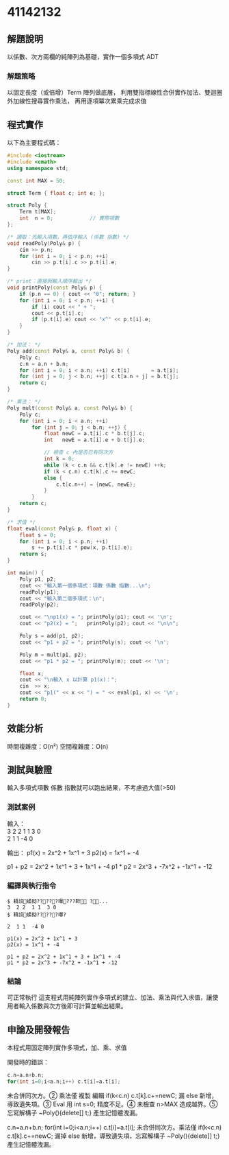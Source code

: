 # 41142132

## 解題說明
以係數、次方兩欄的純陣列為基礎，實作一個多項式 ADT

### 解題策略

以固定長度（或倍增）Term 陣列做底層，
利用雙指標線性合併實作加法、雙迴圈外加線性搜尋實作乘法，
再用逐項冪次累乘完成求值

## 程式實作

以下為主要程式碼：
```cpp
#include <iostream>
#include <cmath>           
using namespace std;

const int MAX = 50;        

struct Term { float c; int e; };

struct Poly {
    Term t[MAX];
    int  n = 0;            // 實際項數
};

/* 讀取：先輸入項數，再依序輸入 (係數 指數) */
void readPoly(Poly& p) {
    cin >> p.n;
    for (int i = 0; i < p.n; ++i)
        cin >> p.t[i].c >> p.t[i].e;
}

/* print：直接照輸入順序輸出 */
void printPoly(const Poly& p) {
    if (p.n == 0) { cout << "0"; return; }
    for (int i = 0; i < p.n; ++i) {
        if (i) cout << " + ";
        cout << p.t[i].c;
        if (p.t[i].e) cout << "x^" << p.t[i].e;
    }
}

/* 加法： */
Poly add(const Poly& a, const Poly& b) {
    Poly c;
    c.n = a.n + b.n;
    for (int i = 0; i < a.n; ++i) c.t[i]       = a.t[i];
    for (int j = 0; j < b.n; ++j) c.t[a.n + j] = b.t[j];
    return c;
}

/* 乘法： */
Poly mult(const Poly& a, const Poly& b) {
    Poly c;
    for (int i = 0; i < a.n; ++i)
        for (int j = 0; j < b.n; ++j) {
            float newC = a.t[i].c * b.t[j].c;
            int   newE = a.t[i].e + b.t[j].e;

            // 檢查 c 內是否已有同次方
            int k = 0;
            while (k < c.n && c.t[k].e != newE) ++k;
            if (k < c.n) c.t[k].c += newC;
            else {
                c.t[c.n++] = {newC, newE};
            }
        }
    return c;
}

/* 求值 */
float eval(const Poly& p, float x) {
    float s = 0;
    for (int i = 0; i < p.n; ++i)
        s += p.t[i].c * pow(x, p.t[i].e);
    return s;
}

int main() {
    Poly p1, p2;
    cout << "輸入第一個多項式：項數 係數 指數...\n";
    readPoly(p1);
    cout << "輸入第二個多項式：\n";
    readPoly(p2);

    cout << "\np1(x) = "; printPoly(p1); cout << '\n';
    cout << "p2(x) = ";   printPoly(p2); cout << "\n\n";

    Poly s = add(p1, p2);
    cout << "p1 + p2 = "; printPoly(s); cout << '\n';

    Poly m = mult(p1, p2);
    cout << "p1 * p2 = "; printPoly(m); cout << '\n';

    float x;
    cout << "\n輸入 x 以計算 p1(x)：";
    cin  >> x;
    cout << "p1(" << x << ") = " << eval(p1, x) << '\n';
    return 0;
}

```

## 效能分析

 時間複雜度：O(n²)
 空間複雜度：O(n)

## 測試與驗證


輸入多項式項數 係數 指數就可以跑出結果，不考慮過大值(>50)

### 測試案例

輸入：<br>
3  2 2  1 1  3 0 <BR>
2  1 1  -4 0 <br>

輸出：
p1(x) = 2x^2 + 1x^1 + 3
p2(x) = 1x^1 + -4

p1 + p2 = 2x^2 + 1x^1 + 3 + 1x^1 + -4
p1 * p2 = 2x^3 + -7x^2 + -1x^1 + -12



### 編譯與執行指令

```shell
$ 頛詨蝚砌?????嚗???靽 ?...
3  2 2  1 1  3 0
$ 頛詨蝚砌?????嚗?

2  1 1  -4 0

p1(x) = 2x^2 + 1x^1 + 3
p2(x) = 1x^1 + -4

p1 + p2 = 2x^2 + 1x^1 + 3 + 1x^1 + -4
p1 * p2 = 2x^3 + -7x^2 + -1x^1 + -12
```

### 結論

可正常執行
這支程式用純陣列實作多項式的建立、加法、乘法與代入求值，讓使用者輸入係數與次方後即可計算並輸出結果。

## 申論及開發報告
本程式用固定陣列實作多項式，加、乘、求值

開發時的錯誤：

```cpp
c.n=a.n+b.n;
for(int i=0;i<a.n;i++) c.t[i]=a.t[i];
```

未合併同次方。② 乘法僅
複製
編輯
if(k<c.n) c.t[k].c+=newC;
漏 else 新增，導致遺失項。③ Eval 用 int s=0; 精度不足。④ 未檢查 n>MAX 造成越界。⑤ 忘寫解構子 ~Poly(){delete[] t;} 產生記憶體洩漏。


c.n=a.n+b.n;
for(int i=0;i<a.n;i++) c.t[i]=a.t[i];
未合併同次方。乘法僅
if(k<c.n) c.t[k].c+=newC;
漏掉 else 新增，導致遺失項，忘寫解構子 ~Poly(){delete[] t;} 產生記憶體洩漏。